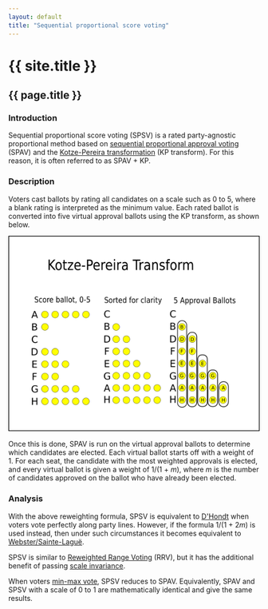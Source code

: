 ```yaml
---
layout: default
title: "Sequential proportional score voting"
---
```

# {{ site.title }}
## {{ page.title }}
### Introduction

Sequential proportional score voting (SPSV) is a rated party-agnostic proportional method based on [sequential proportional approval voting](https://en.wikipedia.org/wiki/Sequential_proportional_approval_voting) (SPAV) and the [Kotze-Pereira transformation](https://electowiki.org/wiki/Kotze-Pereira_transformation) (KP transform). For this reason, it is often referred to as SPAV + KP.

### Description

Voters cast ballots by rating all candidates on a scale such as 0 to 5, where a blank rating is interpreted as the minimum value. Each rated ballot is converted into five virtual approval ballots using the KP transform, as shown below.

![Graphic showing a 0-5 score ballot being converted into 5 approval ballots](/assets/Kotze-Pereira-transformation.png)

Once this is done, SPAV is run on the virtual approval ballots to determine which candidates are elected. Each virtual ballot starts off with a weight of 1. For each seat, the candidate with the most weighted approvals is elected, and every virtual ballot is given a weight of 1/(1 + *m*), where *m* is the number of candidates approved on the ballot who have already been elected.

### Analysis

With the above reweighting formula, SPSV is equivalent to [D'Hondt](https://en.wikipedia.org/wiki/D%27Hondt_method) when voters vote perfectly along party lines. However, if the formula 1/(1 + 2*m*) is used instead, then under such circumstances it becomes equivalent to [Webster/Sainte-Laguë](https://en.wikipedia.org/wiki/Webster/Sainte-Lagu%C3%AB_method).

SPSV is similar to [Reweighted Range Voting](https://electowiki.org/wiki/Reweighted_Range_Voting) (RRV), but it has the additional benefit of passing [scale invariance](https://electowiki.org/wiki/Scale_invariance).

When voters [min-max vote](https://electowiki.org/wiki/Tactical_voting#Definitions), SPSV reduces to SPAV. Equivalently, SPAV and SPSV with a scale of 0 to 1 are mathematically identical and give the same results.